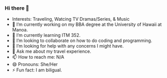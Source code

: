 ### Hi there 👋

- Interests: Traveling, Watcing TV Dramas/Series, & Music 
- 🔭 I’m currently working on my BBA degree at the University of Hawaii at Manoa.
- 🌱 I’m currently learning ITM 352.
- 👯 I’m looking to collaborate on how to do coding and programming.
- 🤔 I’m looking for help with any concerns I might have.
- 💬 Ask me about my travel experience. 
- 📫 How to reach me: N/A
- 😄 Pronouns: She/Her
- ⚡ Fun fact: I am biligual. 
